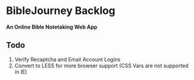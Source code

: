 # BibleJourney Backlog
<strong> An Online Bible Notetaking Web App </strong>
<br>
## Todo ##
<ol>
	<li> Verify Recaptcha and Email Account Logins </li>
	<li> Convert to LESS for more browser support (CSS Vars are not supported in IE) </li>
</ol>
